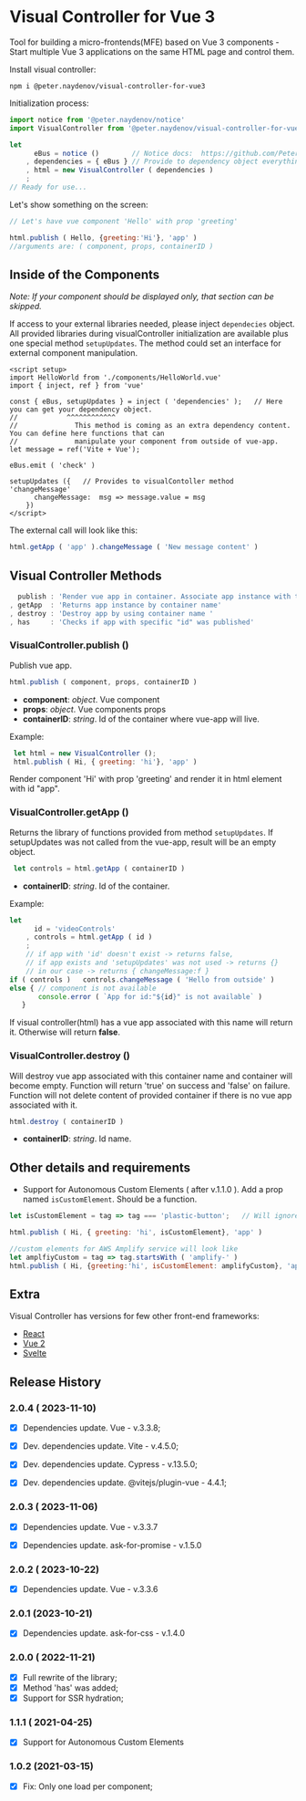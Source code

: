 # Visual Controller for Vue 3

Tool for building a micro-frontends(MFE) based on Vue 3 components - Start multiple Vue 3 applications on the same HTML page and control them.

Install visual controller:
```
npm i @peter.naydenov/visual-controller-for-vue3
```

Initialization process:
```js
import notice from '@peter.naydenov/notice'
import VisualController from '@peter.naydenov/visual-controller-for-vue3'

let 
      eBus = notice ()        // Notice docs:  https://github.com/PeterNaydenov/notice
    , dependencies = { eBus } // Provide to dependency object everything that should be exposed to components 
    , html = new VisualController ( dependencies )   
    ;
// Ready for use...
```

Let's show something on the screen:
```js
// Let's have vue component 'Hello' with prop 'greeting'

html.publish ( Hello, {greeting:'Hi'}, 'app' )
//arguments are: ( component, props, containerID )
```

## Inside of the Components
*Note: If your component should be displayed only, that section can be skipped.*

If access to your external libraries needed, please inject `dependecies` object. All provided libraries during visualController initialization are available plus one special method `setupUpdates`. The method could set an interface for external component manipulation.

```vue
<script setup>
import HelloWorld from './components/HelloWorld.vue'
import { inject, ref } from 'vue'

const { eBus, setupUpdates } = inject ( 'dependencies' );   // Here you can get your dependency object.
//            ^^^^^^^^^^^^
//              This method is coming as an extra dependency content. You can define here functions that can 
//              manipulate your component from outside of vue-app. 
let message = ref('Vite + Vue');

eBus.emit ( 'check' )

setupUpdates ({   // Provides to visualContoller method 'changeMessage' 
      changeMessage:  msg => message.value = msg
    })    
</script>
```
The external call will look like this:

```js
html.getApp ( 'app' ).changeMessage ( 'New message content' ) 
```



## Visual Controller Methods
```js
  publish : 'Render vue app in container. Associate app instance with the container.'
, getApp  : 'Returns app instance by container name'
, destroy : 'Destroy app by using container name '
, has     : 'Checks if app with specific "id" was published'
```



### VisualController.publish ()
Publish vue app.
```js
html.publish ( component, props, containerID )
```
- **component**: *object*. Vue component
- **props**: *object*. Vue components props
- **containerID**: *string*. Id of the container where vue-app will live.

Example:
```js
 let html = new VisualController ();
 html.publish ( Hi, { greeting: 'hi'}, 'app' )
```

Render component 'Hi' with prop 'greeting' and render it in html element with id "app".





### VisualController.getApp ()
Returns the library of functions provided from method `setupUpdates`. If setupUpdates was not called from the vue-app, result will be an empty object.

```js
 let controls = html.getApp ( containerID )
```
- **containerID**: *string*. Id of the container.

Example:
```js
let 
      id = 'videoControls'
    , controls = html.getApp ( id ) 
    ;
    // if app with 'id' doesn't exist -> returns false, 
    // if app exists and 'setupUpdates' was not used -> returns {}
    // in our case -> returns { changeMessage:f }
if ( controls )   controls.changeMessage ( 'Hello from outside' )
else { // component is not available
       console.error ( `App for id:"${id}" is not available` )
   }
```

If visual controller(html) has a vue app associated with this name will return it. Otherwise will return **false**.





### VisualController.destroy ()
Will destroy vue app associated with this container name and container will become empty. Function will return 'true' on success
and 'false' on failure. 
Function will not delete content of provided container if there is no vue app associated with it.

```js
html.destroy ( containerID )
```
- **containerID**: *string*. Id name.

## Other details and requirements

- Support for Autonomous Custom Elements ( after v.1.1.0 ). Add a prop named `isCustomElement`. Should be a function.

```js
let isCustomElement = tag => tag === 'plastic-button';   // Will ignore tags 'plastic-button' during vue- render process. 

html.publish ( Hi, { greeting: 'hi', isCustomElement}, 'app' )

//custom elements for AWS Amplify service will look like
let amplfiyCustom = tag => tag.startsWith ( 'amplify-' )
html.publish ( Hi, {greeting:'hi', isCustomElement: amplifyCustom}, 'app' )
```
 




## Extra

Visual Controller has versions for few other front-end frameworks:
- [React](https://github.com/PeterNaydenov/visual-controller-for-react) 
- [Vue 2](https://github.com/PeterNaydenov/visual-controller-for-vue)
- [Svelte](https://github.com/PeterNaydenov/visual-controller-for-svelte3)





## Release History


### 2.0.4 ( 2023-11-10)
- [x] Dependencies update. Vue - v.3.3.8;
- [x] Dev. dependencies update. Vite - v.4.5.0;
- [x] Dev. dependencies update. Cypress - v.13.5.0;
- [x] Dev. dependencies update. @vitejs/plugin-vue - 4.4.1;


### 2.0.3 ( 2023-11-06)
- [x] Dependencies update. Vue - v.3.3.7
- [x] Dependencies update. ask-for-promise - v.1.5.0



### 2.0.2 ( 2023-10-22)
- [x] Dependencies update. Vue - v.3.3.6



### 2.0.1 (2023-10-21)
- [x] Dependencies update. ask-for-css - v.1.4.0




### 2.0.0 ( 2022-11-21)
- [x] Full rewrite of the library;
- [x] Method 'has' was added;
- [x] Support for SSR hydration;

### 1.1.1 ( 2021-04-25)
 - [x] Support for Autonomous Custom Elements

### 1.0.2 (2021-03-15)
 - [x] Fix: Only one load per component;